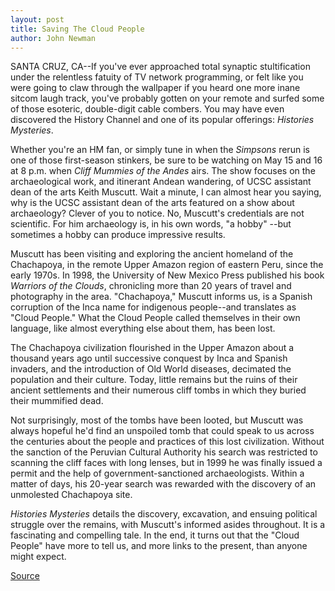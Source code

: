 ```yaml
---
layout: post
title: Saving The Cloud People
author: John Newman
---
```


SANTA CRUZ, CA--If you've ever approached total synaptic stultification under the relentless fatuity of TV network programming, or felt like you were going to claw through the wallpaper if you heard one more inane sitcom laugh track, you've probably gotten on your remote and surfed some of those esoteric, double-digit cable combers. You may have even discovered the History Channel and one of its popular offerings: _Histories Mysteries_.

Whether you're an HM fan, or simply tune in when the _Simpsons_ rerun is one of those first-season stinkers, be sure to be watching on May 15 and 16 at 8 p.m. when _Cliff Mummies of the Andes_ airs. The show focuses on the archaeological work, and itinerant Andean wandering, of UCSC assistant dean of the arts Keith Muscutt. Wait a minute, I can almost hear you saying, why is the UCSC assistant dean of the arts featured on a show about archaeology? Clever of you to notice. No, Muscutt's credentials are not scientific. For him archaeology is, in his own words, "a hobby" --but sometimes a hobby can produce impressive results.

Muscutt has been visiting and exploring the ancient homeland of the Chachapoya, in the remote Upper Amazon region of eastern Peru, since the early 1970s. In 1998, the University of New Mexico Press published his book _Warriors of the Clouds_, chronicling more than 20 years of travel and photography in the area. "Chachapoya," Muscutt informs us, is a Spanish corruption of the Inca name for indigenous people--and translates as "Cloud People." What the Cloud People called themselves in their own language, like almost everything else about them, has been lost.

The Chachapoya civilization flourished in the Upper Amazon about a thousand years ago until successive conquest by Inca and Spanish invaders, and the introduction of Old World diseases, decimated the population and their culture. Today, little remains but the ruins of their ancient settlements and their numerous cliff tombs in which they buried their mummified dead.

Not surprisingly, most of the tombs have been looted, but Muscutt was always hopeful he'd find an unspoiled tomb that could speak to us across the centuries about the people and practices of this lost civilization. Without the sanction of the Peruvian Cultural Authority his search was restricted to scanning the cliff faces with long lenses, but in 1999 he was finally issued a permit and the help of government-sanctioned archaeologists. Within a matter of days, his 20-year search was rewarded with the discovery of an unmolested Chachapoya site.

_Histories Mysteries_ details the discovery, excavation, and ensuing political struggle over the remains, with Muscutt's informed asides throughout. It is a fascinating and compelling tale. In the end, it turns out that the "Cloud People" have more to tell us, and more links to the present, than anyone might expect.

[Source](http://www1.ucsc.edu/news_events/press_releases/archive/00-01/04-01/cloud_people.html "Permalink to UCSC Press Release: Saving the Cloud People")

